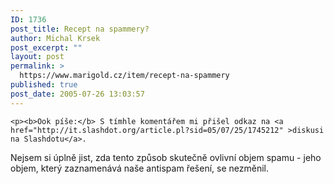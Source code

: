 ```yaml
---
ID: 1736
post_title: Recept na spammery?
author: Michal Krsek
post_excerpt: ""
layout: post
permalink: >
  https://www.marigold.cz/item/recept-na-spammery
published: true
post_date: 2005-07-26 13:03:57
---
```

	<p><b>Ook píše:</b> S tímhle komentářem mi přišel odkaz na <a href="http://it.slashdot.org/article.pl?sid=05/07/25/1745212" >diskusi na Slashdotu</a>.
Nejsem si úplně jist, zda tento způsob skutečně ovlivní objem spamu -
jeho objem, který zaznamenává naše antispam řešení, se nezměnil.<br />
<br />
</p>